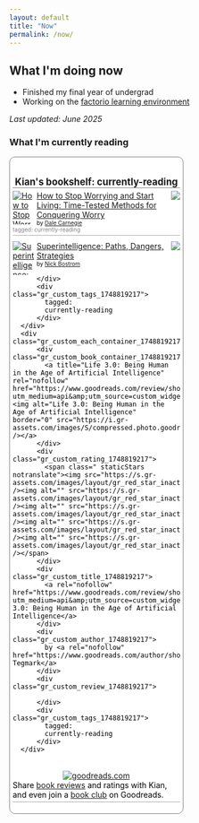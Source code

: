 ```yaml
---
layout: default
title: "Now"
permalink: /now/
---
```


## What I'm doing now

- Finished my final year of undergrad
- Working on the [factorio learning environment](https://github.com/JackHopkins/factorio-learning-environment)

_Last updated: June 2025_

### What I'm currently reading

<!-- Show static HTML/CSS as a placeholder in case js is not enabled - javascript include will override this if things work -->
<style type="text/css" media="screen">
  .gr_custom_container_1748819217 {
    /* customize your Goodreads widget container here*/
    border: 1px solid gray;
    border-radius:10px;
    padding: 10px 5px 10px 5px;
    background-color: #FFFFFF;
    color: #000000;
    width: 300px
  }
  .gr_custom_header_1748819217 {
    /* customize your Goodreads header here*/
    border-bottom: 1px solid gray;
    width: 100%;
    margin-bottom: 5px;
    text-align: center;
    font-size: 120%
  }
  .gr_custom_each_container_1748819217 {
    /* customize each individual book container here */
    width: 100%;
    clear: both;
    margin-bottom: 10px;
    overflow: auto;
    padding-bottom: 4px;
    border-bottom: 1px solid #aaa;
  }
  .gr_custom_book_container_1748819217 {
    /* customize your book covers here */
    overflow: hidden;
    height: 60px;
      float: left;
      margin-right: 4px;
      width: 39px;
  }
  .gr_custom_author_1748819217 {
    /* customize your author names here */
    font-size: 10px;
  }
  .gr_custom_tags_1748819217 {
    /* customize your tags here */
    font-size: 10px;
    color: gray;
  }
  .gr_custom_rating_1748819217 {
    /* customize your rating stars here */
    float: right;
  }
</style>

<div id="gr_custom_widget_1748819217">
    <div class="gr_custom_container_1748819217">
      <h2 class="gr_custom_header_1748819217">
        <a style="text-decoration: none;" rel="nofollow" href="https://www.goodreads.com/review/list/108079212-kian?shelf=currently-reading&amp;utm_medium=api&amp;utm_source=custom_widget">Kian&#39;s bookshelf: currently-reading</a>
      </h2>
      <div class="gr_custom_each_container_1748819217">
          <div class="gr_custom_book_container_1748819217">
            <a title="How to Stop Worrying and Start Living: Time-Tested Methods for Conquering Worry (Dale Carnegie Books)" rel="nofollow" href="https://www.goodreads.com/review/show/4929042033?utm_medium=api&amp;utm_source=custom_widget"><img alt="How to Stop Worrying and Start Living: Time-Tested Methods for Conquering Worry" border="0" src="https://i.gr-assets.com/images/S/compressed.photo.goodreads.com/books/1442129098l/4866._SY75_.jpg" /></a>
          </div>
          <div class="gr_custom_rating_1748819217">
            <span class=" staticStars notranslate"><img src="https://s.gr-assets.com/images/layout/gr_red_star_inactive.png" /><img alt="" src="https://s.gr-assets.com/images/layout/gr_red_star_inactive.png" /><img alt="" src="https://s.gr-assets.com/images/layout/gr_red_star_inactive.png" /><img alt="" src="https://s.gr-assets.com/images/layout/gr_red_star_inactive.png" /><img alt="" src="https://s.gr-assets.com/images/layout/gr_red_star_inactive.png" /></span>
          </div>
          <div class="gr_custom_title_1748819217">
            <a rel="nofollow" href="https://www.goodreads.com/review/show/4929042033?utm_medium=api&amp;utm_source=custom_widget">How to Stop Worrying and Start Living: Time-Tested Methods for Conquering Worry</a>
          </div>
          <div class="gr_custom_author_1748819217">
            by <a rel="nofollow" href="https://www.goodreads.com/author/show/3317.Dale_Carnegie">Dale Carnegie</a>
          </div>
          <div class="gr_custom_tags_1748819217">
            tagged:
            currently-reading
          </div>
      </div>
      <div class="gr_custom_each_container_1748819217">
          <div class="gr_custom_book_container_1748819217">
            <a title="Superintelligence: Paths, Dangers, Strategies" rel="nofollow" href="https://www.goodreads.com/review/show/7028624420?utm_medium=api&amp;utm_source=custom_widget"><img alt="Superintelligence: Paths, Dangers, Strategies" border="0" src="https://i.gr-assets.com/images/S/compressed.photo.goodreads.com/books/1400884046l/20527133._SY75_.jpg" /></a>
          </div>
          <div class="gr_custom_rating_1748819217">
            <span class=" staticStars notranslate"><img src="https://s.gr-assets.com/images/layout/gr_red_star_inactive.png" /><img alt="" src="https://s.gr-assets.com/images/layout/gr_red_star_inactive.png" /><img alt="" src="https://s.gr-assets.com/images/layout/gr_red_star_inactive.png" /><img alt="" src="https://s.gr-assets.com/images/layout/gr_red_star_inactive.png" /><img alt="" src="https://s.gr-assets.com/images/layout/gr_red_star_inactive.png" /></span>
          </div>
          <div class="gr_custom_title_1748819217">
            <a rel="nofollow" href="https://www.goodreads.com/review/show/7028624420?utm_medium=api&amp;utm_source=custom_widget">Superintelligence: Paths, Dangers, Strategies</a>
          </div>
          <div class="gr_custom_author_1748819217">
            by <a rel="nofollow" href="https://www.goodreads.com/author/show/608087.Nick_Bostrom">Nick Bostrom</a>
          </div>
          <div class="gr_custom_review_1748819217">
            
          </div>
          <div class="gr_custom_tags_1748819217">
            tagged:
            currently-reading
          </div>
      </div>
      <div class="gr_custom_each_container_1748819217">
          <div class="gr_custom_book_container_1748819217">
            <a title="Life 3.0: Being Human in the Age of Artificial Intelligence" rel="nofollow" href="https://www.goodreads.com/review/show/7388384212?utm_medium=api&amp;utm_source=custom_widget"><img alt="Life 3.0: Being Human in the Age of Artificial Intelligence" border="0" src="https://i.gr-assets.com/images/S/compressed.photo.goodreads.com/books/1499718864l/34272565._SX50_.jpg" /></a>
          </div>
          <div class="gr_custom_rating_1748819217">
            <span class=" staticStars notranslate"><img src="https://s.gr-assets.com/images/layout/gr_red_star_inactive.png" /><img alt="" src="https://s.gr-assets.com/images/layout/gr_red_star_inactive.png" /><img alt="" src="https://s.gr-assets.com/images/layout/gr_red_star_inactive.png" /><img alt="" src="https://s.gr-assets.com/images/layout/gr_red_star_inactive.png" /><img alt="" src="https://s.gr-assets.com/images/layout/gr_red_star_inactive.png" /></span>
          </div>
          <div class="gr_custom_title_1748819217">
            <a rel="nofollow" href="https://www.goodreads.com/review/show/7388384212?utm_medium=api&amp;utm_source=custom_widget">Life 3.0: Being Human in the Age of Artificial Intelligence</a>
          </div>
          <div class="gr_custom_author_1748819217">
            by <a rel="nofollow" href="https://www.goodreads.com/author/show/21950604.Max_Tegmark">Max Tegmark</a>
          </div>
          <div class="gr_custom_review_1748819217">
            
          </div>
          <div class="gr_custom_tags_1748819217">
            tagged:
            currently-reading
          </div>
      </div>
  <br style="clear: both"/>
  <center>
    <a rel="nofollow" href="https://www.goodreads.com/"><img alt="goodreads.com" style="border:0" src="https://s.gr-assets.com/images/widget/widget_logo.gif" /></a>
  </center>
  <noscript>
    Share <a rel="nofollow" href="https://www.goodreads.com/">book reviews</a> and ratings with Kian, and even join a <a rel="nofollow" href="https://www.goodreads.com/group">book club</a> on Goodreads.
  </noscript>
  </div>

</div>
<script src="https://www.goodreads.com/review/custom_widget/108079212.Kian's%20bookshelf:%20currently-reading?cover_position=left&cover_size=small&num_books=5&order=a&shelf=currently-reading&show_author=1&show_cover=1&show_rating=1&show_review=1&show_tags=1&show_title=1&sort=date_added&widget_bg_color=FFFFFF&widget_bg_transparent=&widget_border_width=1&widget_id=1748819217&widget_text_color=000000&widget_title_size=medium&widget_width=medium" type="text/javascript" charset="utf-8"></script> 